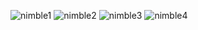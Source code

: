 ![nimble1](https://github.com/felicitasfigfag/nimbleSurveys/assets/78109113/c8ad63ae-2c80-411b-9808-60cafd569dc3)
![nimble2](https://github.com/felicitasfigfag/nimbleSurveys/assets/78109113/12219103-60f2-43a2-9406-acb21e390ce8)
![nimble3](https://github.com/felicitasfigfag/nimbleSurveys/assets/78109113/15c75e48-3673-4ef8-9b22-47008a0b1981)
![nimble4](https://github.com/felicitasfigfag/nimbleSurveys/assets/78109113/d45a85d9-c373-489e-a191-bb46e590dcfb)
